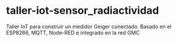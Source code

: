 # taller-iot-sensor_radiactividad
Taller IoT para construir un medidor Geiger conectado. Basado en el ESP8266, MQTT,  Node-RED e integrado en la red GMC
